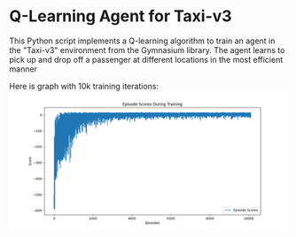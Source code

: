 # Q-Learning Agent for Taxi-v3
This Python script implements a Q-learning algorithm to train an agent in the "Taxi-v3" environment from the Gymnasium library.
The agent learns to pick up and drop off a passenger at different locations in the most efficient manner


Here is graph with 10k training iterations:
![img.png](img.png)